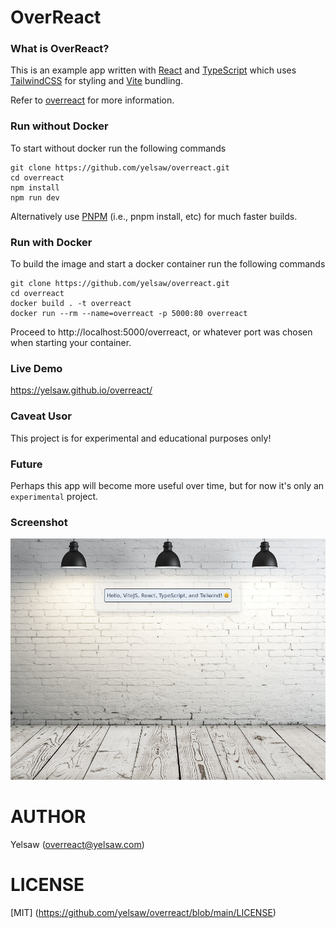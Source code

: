 # OverReact

### What is OverReact?
This is an example app written with [React](https://reactjs.org/) and [TypeScript](https://www.typescriptlang.org/) which uses [TailwindCSS](https://tailwindcss.com/) for styling and [Vite](https://vitejs.dev/) bundling.

Refer to [overreact](https://github.com/yelsaw/overreact) for more information.

### Run without Docker
To start without docker run the following commands

```
git clone https://github.com/yelsaw/overreact.git
cd overreact
npm install
npm run dev
```
Alternatively use [PNPM](https://pnpm.io/installation) (i.e., pnpm install, etc) for much faster builds.

### Run with Docker
To build the image and start a docker container run the following commands

```
git clone https://github.com/yelsaw/overreact.git
cd overreact
docker build . -t overreact
docker run --rm --name=overreact -p 5000:80 overreact
```
Proceed to http://localhost:5000/overreact, or whatever port was chosen when starting your container.

### Live Demo
https://yelsaw.github.io/overreact/

### Caveat Usor
This project is for experimental and educational purposes only!

### Future
Perhaps this app will become more useful over time, but for now it's only an `experimental` project.

### Screenshot
![image](https://github.com/yelsaw/overreact/blob/main/screenshot.png)

# AUTHOR
Yelsaw (overreact@yelsaw.com)

# LICENSE
[MIT] (https://github.com/yelsaw/overreact/blob/main/LICENSE)
